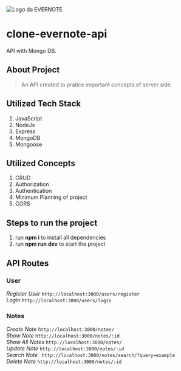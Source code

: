 ![Logo da EVERNOTE](https://cdn1.iconfinder.com/data/icons/social-media-vol-2/24/_evernote-128.png)
# clone-evernote-api
API with Mongo DB. 
## About Project
 >An API created to pratice important concepts of server side.

## Utilized Tech Stack
1. JavaScript
2. NodeJs
3. Express
4. MongoDB
5. Mongoose

## Utilized Concepts  
1. CRUD 
2. Authorization
3. Authentication
4. Minimum Planning of project
6. CORS

## Steps to run the project
1. run **npm i** to install all dependencies  
2. run **npm run dev** to start the project    

## API Routes
### User 
_Register User_ ``` http://localhost:3000/users/register ```    
_Login_         ``` http://localhost:3000/users/login ```   
### Notes
_Create Note_    ``` http://localhost:3000/notes/ ```   
_Show Note_      ``` http://localhost:3000/notes/:id ```   
_Show All Notes_ ``` http://localhost:3000/notes/ ```   
_Update Note_   ``` http://localhost:3000/notes/:id ```    
_Search Note_    ``` http://localhost:3000/notes/search/?query=example```   
_Delete Note_   ``` http://localhost:3000/notes/:id ```    

